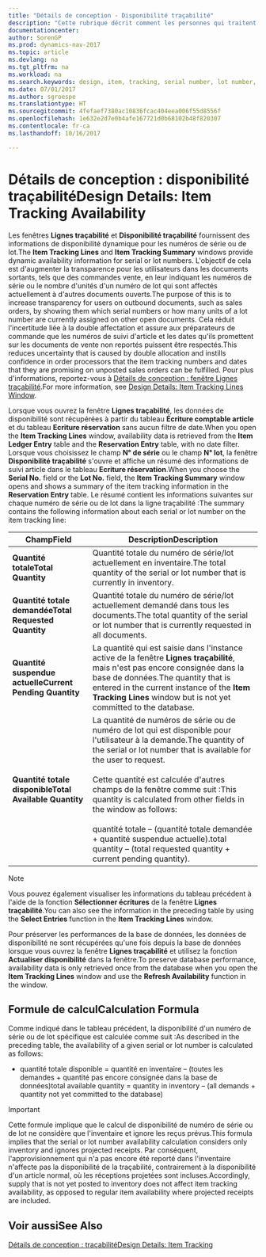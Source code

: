 ```yaml
---
title: "Détails de conception - Disponibilité traçabilité"
description: "Cette rubrique décrit comment les personnes qui traitent les commandes peuvent se baser sur la disponibilité des numéros de série ou de lot."
documentationcenter: 
author: SorenGP
ms.prod: dynamics-nav-2017
ms.topic: article
ms.devlang: na
ms.tgt_pltfrm: na
ms.workload: na
ms.search.keywords: design, item, tracking, serial number, lot number, outbound documents
ms.date: 07/01/2017
ms.author: sgroespe
ms.translationtype: HT
ms.sourcegitcommit: 4fefaef7380ac10836fcac404eea006f55d8556f
ms.openlocfilehash: 1e632e2d7e0b4afe167721d0b68102b48f820307
ms.contentlocale: fr-ca
ms.lasthandoff: 10/16/2017

---
```

# <a name="design-details-item-tracking-availability"></a><span data-ttu-id="dc19d-103">Détails de conception : disponibilité traçabilité</span><span class="sxs-lookup"><span data-stu-id="dc19d-103">Design Details: Item Tracking Availability</span></span>
<span data-ttu-id="dc19d-104">Les fenêtres **Lignes traçabilité** et **Disponibilité traçabilité** fournissent des informations de disponibilité dynamique pour les numéros de série ou de lot.</span><span class="sxs-lookup"><span data-stu-id="dc19d-104">The **Item Tracking Lines** and **Item Tracking Summary** windows provide dynamic availability information for serial or lot numbers.</span></span> <span data-ttu-id="dc19d-105">L'objectif de cela est d'augmenter la transparence pour les utilisateurs dans les documents sortants, tels que des commandes vente, en leur indiquant les numéros de série ou le nombre d'unités d'un numéro de lot qui sont affectés actuellement à d'autres documents ouverts.</span><span class="sxs-lookup"><span data-stu-id="dc19d-105">The purpose of this is to increase transparency for users on outbound documents, such as sales orders, by showing them which serial numbers or how many units of a lot number are currently assigned on other open documents.</span></span> <span data-ttu-id="dc19d-106">Cela réduit l'incertitude liée à la double affectation et assure aux préparateurs de commande que les numéros de suivi d'article et les dates qu'ils promettent sur les documents de vente non reportés puissent être respectés.</span><span class="sxs-lookup"><span data-stu-id="dc19d-106">This reduces uncertainty that is caused by double allocation and instills confidence in order processors that the item tracking numbers and dates that they are promising on unposted sales orders can be fulfilled.</span></span> <span data-ttu-id="dc19d-107">Pour plus d'informations, reportez\-vous à [Détails de conception : fenêtre Lignes traçabilité](design-details-item-tracking-lines-window.md).</span><span class="sxs-lookup"><span data-stu-id="dc19d-107">For more information, see [Design Details: Item Tracking Lines Window](design-details-item-tracking-lines-window.md).</span></span>  
  
<span data-ttu-id="dc19d-108">Lorsque vous ouvrez la fenêtre **Lignes traçabilité**, les données de disponibilité sont récupérées à partir du tableau **Écriture comptable article** et du tableau **Ecriture réservation** sans aucun filtre de date.</span><span class="sxs-lookup"><span data-stu-id="dc19d-108">When you open the **Item Tracking Lines** window, availability data is retrieved from the **Item Ledger Entry** table and the **Reservation Entry** table, with no date filter.</span></span> <span data-ttu-id="dc19d-109">Lorsque vous choisissez le champ **N° de série** ou le champ **N° lot**, la fenêtre **Disponibilité traçabilité** s'ouvre et affiche un résumé des informations de suivi article dans le tableau **Ecriture réservation**.</span><span class="sxs-lookup"><span data-stu-id="dc19d-109">When you choose the **Serial No.** field or the **Lot No.** field, the **Item Tracking Summary** window opens and shows a summary of the item tracking information in the **Reservation Entry** table.</span></span> <span data-ttu-id="dc19d-110">Le résumé contient les informations suivantes sur chaque numéro de série ou de lot dans la ligne traçabilité :</span><span class="sxs-lookup"><span data-stu-id="dc19d-110">The summary contains the following information about each serial or lot number on the item tracking line:</span></span>  
  
|<span data-ttu-id="dc19d-111">Champ</span><span class="sxs-lookup"><span data-stu-id="dc19d-111">Field</span></span>|<span data-ttu-id="dc19d-112">Description</span><span class="sxs-lookup"><span data-stu-id="dc19d-112">Description</span></span>|  
|---------------------------------|---------------------------------------|  
|<span data-ttu-id="dc19d-113">**Quantité totale**</span><span class="sxs-lookup"><span data-stu-id="dc19d-113">**Total Quantity**</span></span>|<span data-ttu-id="dc19d-114">Quantité totale du numéro de série/lot actuellement en inventaire.</span><span class="sxs-lookup"><span data-stu-id="dc19d-114">The total quantity of the serial or lot number that is currently in inventory.</span></span>|  
|<span data-ttu-id="dc19d-115">**Quantité totale demandée**</span><span class="sxs-lookup"><span data-stu-id="dc19d-115">**Total Requested Quantity**</span></span>|<span data-ttu-id="dc19d-116">Quantité totale du numéro de série/lot actuellement demandé dans tous les documents.</span><span class="sxs-lookup"><span data-stu-id="dc19d-116">The total quantity of the serial or lot number that is currently requested in all documents.</span></span>|  
|<span data-ttu-id="dc19d-117">**Quantité suspendue actuelle**</span><span class="sxs-lookup"><span data-stu-id="dc19d-117">**Current Pending Quantity**</span></span>|<span data-ttu-id="dc19d-118">La quantité qui est saisie dans l'instance active de la fenêtre **Lignes traçabilité**, mais n'est pas encore consignée dans la base de données.</span><span class="sxs-lookup"><span data-stu-id="dc19d-118">The quantity that is entered in the current instance of the **Item Tracking Lines** window but is not yet committed to the database.</span></span>|  
|<span data-ttu-id="dc19d-119">**Quantité totale disponible**</span><span class="sxs-lookup"><span data-stu-id="dc19d-119">**Total Available Quantity**</span></span>|<span data-ttu-id="dc19d-120">La quantité de numéros de série ou de numéro de lot qui est disponible pour l'utilisateur à la demande.</span><span class="sxs-lookup"><span data-stu-id="dc19d-120">The quantity of the serial or lot number that is available for the user to request.</span></span><br /><br /> <span data-ttu-id="dc19d-121">Cette quantité est calculée d'autres champs de la fenêtre comme suit :</span><span class="sxs-lookup"><span data-stu-id="dc19d-121">This quantity is calculated from other fields in the window as follows:</span></span><br /><br /> <span data-ttu-id="dc19d-122">quantité totale – (quantité totale demandée + quantité suspendue actuelle).</span><span class="sxs-lookup"><span data-stu-id="dc19d-122">total quantity – (total requested quantity + current pending quantity).</span></span>|  
  
> [!NOTE]  
>  <span data-ttu-id="dc19d-123">Vous pouvez également visualiser les informations du tableau précédent à l'aide de la fonction **Sélectionner écritures** de la fenêtre **Lignes traçabilité**.</span><span class="sxs-lookup"><span data-stu-id="dc19d-123">You can also see the information in the preceding table by using the **Select Entries** function in the **Item Tracking Lines** window.</span></span>  
  
<span data-ttu-id="dc19d-124">Pour préserver les performances de la base de données, les données de disponibilité ne sont récupérées qu'une fois depuis la base de données lorsque vous ouvrez la fenêtre **Lignes traçabilité** et utilisez la fonction **Actualiser disponibilité** dans la fenêtre.</span><span class="sxs-lookup"><span data-stu-id="dc19d-124">To preserve database performance, availability data is only retrieved once from the database when you open the **Item Tracking Lines** window and use the **Refresh Availability** function in the window.</span></span>  
  
## <a name="calculation-formula"></a><span data-ttu-id="dc19d-125">Formule de calcul</span><span class="sxs-lookup"><span data-stu-id="dc19d-125">Calculation Formula</span></span>  
<span data-ttu-id="dc19d-126">Comme indiqué dans le tableau précédent, la disponibilité d'un numéro de série ou de lot spécifique est calculée comme suit :</span><span class="sxs-lookup"><span data-stu-id="dc19d-126">As described in the preceding table, the availability of a given serial or lot number is calculated as follows:</span></span>  
  
* <span data-ttu-id="dc19d-127">quantité totale disponible = quantité en inventaire – (toutes les demandes + quantité pas encore consignée dans la base de données)</span><span class="sxs-lookup"><span data-stu-id="dc19d-127">total available quantity = quantity in inventory – (all demands + quantity not yet committed to the database)</span></span>  
  
> [!IMPORTANT]  
>  <span data-ttu-id="dc19d-128">Cette formule implique que le calcul de disponibilité de numéro de série ou de lot ne considère que l'inventaire et ignore les reçus prévus.</span><span class="sxs-lookup"><span data-stu-id="dc19d-128">This formula implies that the serial or lot number availability calculation considers only inventory and ignores projected receipts.</span></span> <span data-ttu-id="dc19d-129">Par conséquent, l'approvisionnement qui n'a pas encore été reporté dans l'inventaire n'affecte pas la disponibilité de la traçabilité, contrairement à la disponibilité d'un article normal, où les réceptions projetées sont incluses.</span><span class="sxs-lookup"><span data-stu-id="dc19d-129">Accordingly, supply that is not yet posted to inventory does not affect item tracking availability, as opposed to regular item availability where projected receipts are included.</span></span>  
  
## <a name="see-also"></a><span data-ttu-id="dc19d-130">Voir aussi</span><span class="sxs-lookup"><span data-stu-id="dc19d-130">See Also</span></span>  
[<span data-ttu-id="dc19d-131">Détails de conception : traçabilité</span><span class="sxs-lookup"><span data-stu-id="dc19d-131">Design Details: Item Tracking</span></span>](design-details-item-tracking.md)
